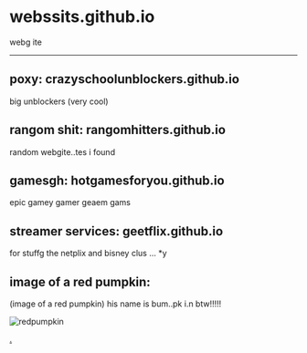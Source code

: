 # webssits.github.io
webg ite

------

poxy: crazyschoolunblockers.github.io
-
big unblockers (very cool)
 
rangom shit: rangomhitters.github.io
-

random webgite..tes  i found
 
gamesgh:  hotgamesforyou.github.io
-
epic gamey gamer geaem gams
   
streamer services:   geetflix.github.io
- 
for stuffg the netplix and bisney clus ...  *y
  
image of a red pumpkin: 
-

(image of a red pumpkin) his name is bum..pk i.n btw!!!!!
   
![redpumpkin](https://user-images.githubusercontent.com/114097501/192311475-55f587cd-5ab9-493f-b5a9-c15608533cd5.jpg)






















































































































































    

   





   

    




 



      


    


   

[.](https://joedener.github.io/redpumpkinpox/)




